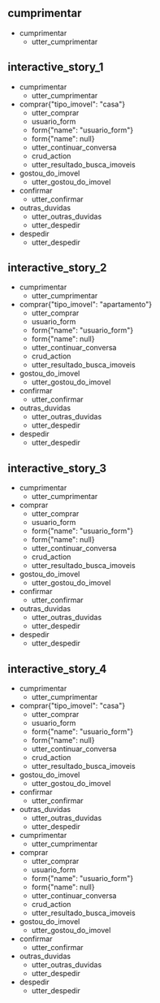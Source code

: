
## cumprimentar
* cumprimentar
    - utter_cumprimentar

## interactive_story_1
* cumprimentar
    - utter_cumprimentar
* comprar{"tipo_imovel": "casa"}
    - utter_comprar
    - usuario_form
    - form{"name": "usuario_form"}
    - form{"name": null}
    - utter_continuar_conversa
    - crud_action
    - utter_resultado_busca_imoveis
* gostou_do_imovel
    - utter_gostou_do_imovel
* confirmar
    - utter_confirmar
* outras_duvidas
    - utter_outras_duvidas
    - utter_despedir
* despedir
    - utter_despedir

## interactive_story_2
* cumprimentar
    - utter_cumprimentar
* comprar{"tipo_imovel": "apartamento"}
    - utter_comprar
    - usuario_form
    - form{"name": "usuario_form"}
    - form{"name": null}
    - utter_continuar_conversa
    - crud_action
    - utter_resultado_busca_imoveis
* gostou_do_imovel
    - utter_gostou_do_imovel
* confirmar
    - utter_confirmar
* outras_duvidas
    - utter_outras_duvidas
    - utter_despedir
* despedir
    - utter_despedir

## interactive_story_3
* cumprimentar
    - utter_cumprimentar
* comprar
    - utter_comprar
    - usuario_form
    - form{"name": "usuario_form"}
    - form{"name": null}
    - utter_continuar_conversa
    - crud_action
    - utter_resultado_busca_imoveis
* gostou_do_imovel
    - utter_gostou_do_imovel
* confirmar
    - utter_confirmar
* outras_duvidas
    - utter_outras_duvidas
    - utter_despedir
* despedir
    - utter_despedir


## interactive_story_4
* cumprimentar
    - utter_cumprimentar
* comprar{"tipo_imovel": "casa"}
    - utter_comprar
    - usuario_form
    - form{"name": "usuario_form"}
    - form{"name": null}
    - utter_continuar_conversa
    - crud_action
    - utter_resultado_busca_imoveis
* gostou_do_imovel
    - utter_gostou_do_imovel
* confirmar
    - utter_confirmar
* outras_duvidas
    - utter_outras_duvidas
    - utter_despedir
* cumprimentar
    - utter_cumprimentar
* comprar
    - utter_comprar
    - usuario_form
    - form{"name": "usuario_form"}
    - form{"name": null}
    - utter_continuar_conversa
    - crud_action
    - utter_resultado_busca_imoveis
* gostou_do_imovel
    - utter_gostou_do_imovel
* confirmar
    - utter_confirmar
* outras_duvidas
    - utter_outras_duvidas
    - utter_despedir
* despedir
    - utter_despedir